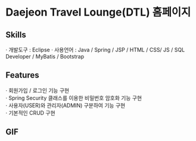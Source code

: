 # Daejeon Travel Lounge(DTL) 홈페이지
<h2>Skills</h2>
· 개발도구 : Eclipse
· 사용언어 :  Java / Spring / JSP / HTML / CSS/ JS / SQL Developer / MyBatis / Bootstrap
<h2>Features</h2>
· 회원가입 / 로그인 기능 구현 <br/>
· Spring Security 클래스를 이용한 비밀번호 암호화 기능 구현 <br/>
· 사용자(USER)와 관리자(ADMIN) 구분하여 기능 구현 <br/>
· 기본적인 CRUD 구현
<h2>GIF</h2>
